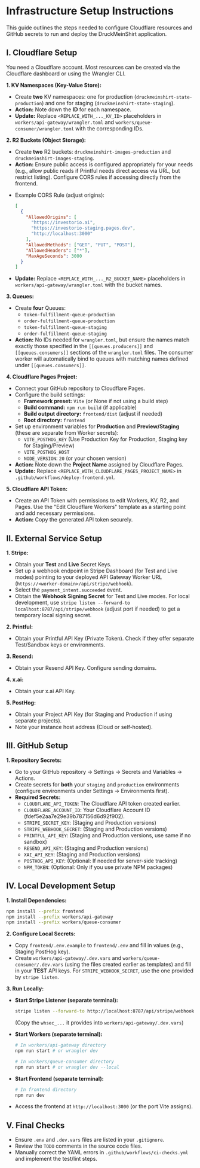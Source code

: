 # Infrastructure Setup Instructions

This guide outlines the steps needed to configure Cloudflare resources and GitHub secrets to run and deploy the DruckMeinShirt application.

## I. Cloudflare Setup

You need a Cloudflare account. Most resources can be created via the Cloudflare dashboard or using the Wrangler CLI.

**1. KV Namespaces (Key-Value Store):**

- Create **two** KV namespaces: one for production (`druckmeinshirt-state-production`) and one for staging (`druckmeinshirt-state-staging`).
- **Action:** Note down the **ID** for each namespace.
- **Update:** Replace `<REPLACE_WITH_..._KV_ID>` placeholders in `workers/api-gateway/wrangler.toml` and `workers/queue-consumer/wrangler.toml` with the corresponding IDs.

**2. R2 Buckets (Object Storage):**

- Create **two** R2 buckets: `druckmeinshirt-images-production` and `druckmeinshirt-images-staging`.
- **Action:** Ensure public access is configured appropriately for your needs (e.g., allow public reads if Printful needs direct access via URL, but restrict listing). Configure CORS rules if accessing directly from the frontend.

* Example CORS Rule (adjust origins):
  ```json
  [
    {
      "AllowedOrigins": [
        "https://investorio.ai",
        "https://investorio-staging.pages.dev",
        "http://localhost:3000"
      ],
      "AllowedMethods": ["GET", "PUT", "POST"],
      "AllowedHeaders": ["*"],
      "MaxAgeSeconds": 3000
    }
  ]
  ```

- **Update:** Replace `<REPLACE_WITH_..._R2_BUCKET_NAME>` placeholders in `workers/api-gateway/wrangler.toml` with the bucket names.

**3. Queues:**

- Create **four** Queues:
  - `token-fulfillment-queue-production`
  - `order-fulfillment-queue-production`
  - `token-fulfillment-queue-staging`
  - `order-fulfillment-queue-staging`
- **Action:** No IDs needed for `wrangler.toml`, but ensure the names match exactly those specified in the `[[queues.producers]]` and `[[queues.consumers]]` sections of the `wrangler.toml` files. The consumer worker will automatically bind to queues with matching names defined under `[[queues.consumers]]`.

**4. Cloudflare Pages Project:**

- Connect your GitHub repository to Cloudflare Pages.
- Configure the build settings:
  - **Framework preset:** `Vite` (or None if not using a build step)
  - **Build command:** `npm run build` (if applicable)
  - **Build output directory:** `frontend/dist` (adjust if needed)
  - **Root directory:** `frontend`
- Set up environment variables for **Production** and **Preview/Staging** (these are separate from Worker secrets):
  - `VITE_POSTHOG_KEY` (Use Production Key for Production, Staging key for Staging/Preview)
  - `VITE_POSTHOG_HOST`
  - `NODE_VERSION`: `20` (or your chosen version)
- **Action:** Note down the **Project Name** assigned by Cloudflare Pages.
- **Update:** Replace `<REPLACE_WITH_CLOUDFLARE_PAGES_PROJECT_NAME>` in `.github/workflows/deploy-frontend.yml`.

**5. Cloudflare API Token:**

- Create an API Token with permissions to edit Workers, KV, R2, and Pages. Use the "Edit Cloudflare Workers" template as a starting point and add necessary permissions.
- **Action:** Copy the generated API token securely.

## II. External Service Setup

**1. Stripe:**

- Obtain your **Test** and **Live** Secret Keys.
- Set up a webhook endpoint in Stripe Dashboard (for Test and Live modes) pointing to your deployed API Gateway Worker URL (`https://<worker-domain>/api/stripe/webhook`).
- Select the `payment_intent.succeeded` event.
- Obtain the **Webhook Signing Secret** for Test and Live modes. For local development, use `stripe listen --forward-to localhost:8787/api/stripe/webhook` (adjust port if needed) to get a temporary local signing secret.

**2. Printful:**

- Obtain your Printful API Key (Private Token). Check if they offer separate Test/Sandbox keys or environments.

**3. Resend:**

- Obtain your Resend API Key. Configure sending domains.

**4. x.ai:**

- Obtain your x.ai API Key.

**5. PostHog:**

- Obtain your Project API Key (for Staging and Production if using separate projects).
- Note your instance host address (Cloud or self-hosted).

## III. GitHub Setup

**1. Repository Secrets:**

- Go to your GitHub repository -> Settings -> Secrets and Variables -> Actions.
- Create secrets for **both** your `staging` and `production` environments (configure environments under Settings -> Environments first).
- **Required Secrets:**
  - `CLOUDFLARE_API_TOKEN`: The Cloudflare API token created earlier.
  - `CLOUDFLARE_ACCOUNT_ID`: Your Cloudflare Account ID (fdef5e2aa7e29e39b787156d6d92f902).
  - `STRIPE_SECRET_KEY`: (Staging and Production versions)
  - `STRIPE_WEBHOOK_SECRET`: (Staging and Production versions)
  - `PRINTFUL_API_KEY`: (Staging and Production versions, use same if no sandbox)
  - `RESEND_API_KEY`: (Staging and Production versions)
  - `XAI_API_KEY`: (Staging and Production versions)
  - `POSTHOG_API_KEY`: (Optional: If needed for server-side tracking)
  - `NPM_TOKEN`: (Optional: Only if you use private NPM packages)

## IV. Local Development Setup

**1. Install Dependencies:**

```bash
npm install --prefix frontend
npm install --prefix workers/api-gateway
npm install --prefix workers/queue-consumer
```

**2. Configure Local Secrets:**

- Copy `frontend/.env.example` to `frontend/.env` and fill in values (e.g., Staging PostHog key).
- Create `workers/api-gateway/.dev.vars` and `workers/queue-consumer/.dev.vars` (using the files created earlier as templates) and fill in your **TEST** API keys. For `STRIPE_WEBHOOK_SECRET`, use the one provided by `stripe listen`.

**3. Run Locally:**

- **Start Stripe Listener (separate terminal):**
  ```bash
  stripe listen --forward-to http://localhost:8787/api/stripe/webhook
  ```
  (Copy the `whsec_...` it provides into `workers/api-gateway/.dev.vars`)
- **Start Workers (separate terminal):**

  ```bash
  # In workers/api-gateway directory
  npm run start # or wrangler dev

  # In workers/queue-consumer directory
  npm run start # or wrangler dev --local
  ```

- **Start Frontend (separate terminal):**
  ```bash
  # In frontend directory
  npm run dev
  ```
- Access the frontend at `http://localhost:3000` (or the port Vite assigns).

## V. Final Checks

- Ensure `.env` and `.dev.vars` files are listed in your `.gitignore`.
- Review the `TODO` comments in the source code files.
- Manually correct the YAML errors in `.github/workflows/ci-checks.yml` and implement the test/lint steps.
